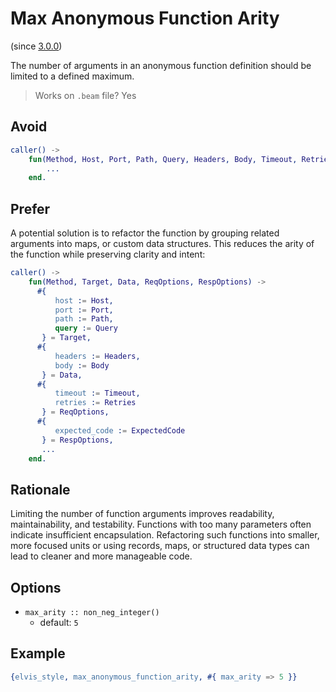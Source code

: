 # Max Anonymous Function Arity

(since [3.0.0](https://github.com/inaka/elvis_core/releases/tag/3.0.0))

The number of arguments in an anonymous function definition should be limited to a defined maximum.

> Works on `.beam` file? Yes

## Avoid

```erlang
caller() ->
    fun(Method, Host, Port, Path, Query, Headers, Body, Timeout, Retries, ExpectedCode) ->
        ...
    end.
```

## Prefer

A potential solution is to refactor the function by grouping related arguments into maps, or
custom data structures. This reduces the arity of the function while preserving clarity and intent:

```erlang
caller() ->
    fun(Method, Target, Data, ReqOptions, RespOptions) ->
      #{
          host := Host,
          port := Port,
          path := Path,
          query := Query
       } = Target,
      #{
          headers := Headers,
          body := Body
       } = Data,
      #{
          timeout := Timeout,
          retries := Retries
       } = ReqOptions,
      #{
          expected_code := ExpectedCode
       } = RespOptions,
       ...
    end.
```

## Rationale

Limiting the number of function arguments improves readability, maintainability, and testability.
Functions with too many parameters often indicate insufficient encapsulation. Refactoring such
functions into smaller, more focused units or using records, maps, or structured data types can
lead to cleaner and more manageable code.

## Options

- `max_arity :: non_neg_integer()`
  - default: `5`

## Example

```erlang
{elvis_style, max_anonymous_function_arity, #{ max_arity => 5 }}
```
